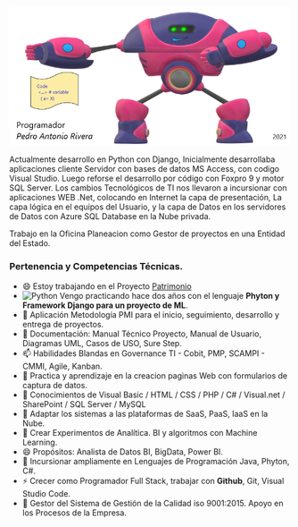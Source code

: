 <img src="Banner_Git.png" alt="Girl in a jacket">

Actualmente desarrollo en Python con Django, 
Inicialmente desarrollaba aplicaciones cliente Servidor con bases de datos MS Access, con codigo Visual Studio.
Luego reforse el desarrollo por código con Foxpro 9 y motor SQL Server.
Los cambios Tecnológicos de TI nos llevaron a incursionar con aplicaciones WEB .Net, colocando en Internet la capa de presentación,
La capa lógica en el equipos del Usuario, y la capa de Datos en los servidores de Datos con Azure SQL Database en la Nube privada. 

Trabajo en la Oficina Planeacion como Gestor de proyectos en una Entidad del Estado.

### Pertenencia y Competencias Técnicas.

- 😄 Estoy trabajando en el Proyecto <a href="https://softterier.github.io/Protopito-PGN/">Patrimonio</a>
- ![Python](https://img.shields.io/badge/python-3670A0?style=for-the-badge&logo=python&logoColor=ffdd54) Vengo practicando hace dos años con el lenguaje **Phyton y Framework Django para un proyecto de ML**.</a> 
- 🔭 Aplicación Metodología PMI para el inicio, seguimiento, desarrollo y entrega de proyectos.
- 📝 Documentación: Manual Técnico Proyecto, Manual de Usuario, Diagramas UML, Casos de USO, Sure Step. 
- 📫 Habilidades Blandas en Governance TI - Cobit, PMP, SCAMPI - CMMI, Agile, Kanban.
- 🌱 Practica y aprendizaje en la creacion paginas Web con formularios de captura de datos.
- 💼 Conocimientos de Visual Basic / HTML / CSS / PHP / C# / Visual.net / SharePoint / SQL Server / MySQL
- 🤔 Adaptar los sistemas a las plataformas de SaaS, PaaS, IaaS en la Nube.
- 💬 Crear Experimentos de Analítica. BI y algoritmos con Machine Learning.
- 😄 Propósitos: Analista de Datos BI, BigData, Power BI.
- 👯 Incursionar ampliamente en Lenguajes de Programación Java, Phyton, C#.
- ⚡ Crecer como Programador Full Stack, trabajar con **Github**, Git, Visual Studio Code.
- 👋 Gestor del Sistema de Gestión de la Calidad iso 9001:2015. Apoyo en los Procesos de la Empresa.

